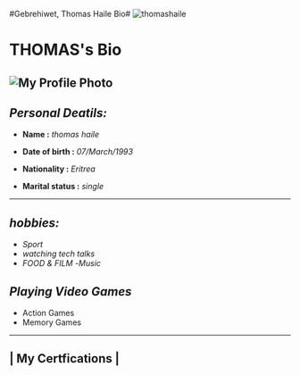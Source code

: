 #Gebrehiwet, Thomas Haile Bio#
![thomashaile](https://ibb.co/Jq24HSf)
# THOMAS's Bio

![My Profile Photo](https://ibb.co/Jq24HSf)
---

## **_Personal Deatils:_**

* **Name :** *_thomas haile_*
  
* **Date of birth :** _07/March/1993_
  
* **Nationality :** _Eritrea_  
* **Marital status :** _single_ 

  
---
## _hobbies:_

- _Sport_
- _watching tech talks_
- _FOOD & FILM_
-_Music_
 

## _Playing Video Games_
  - Action Games 
  - Memory Games 

  ---
  | My Certfications |
  ---
  

